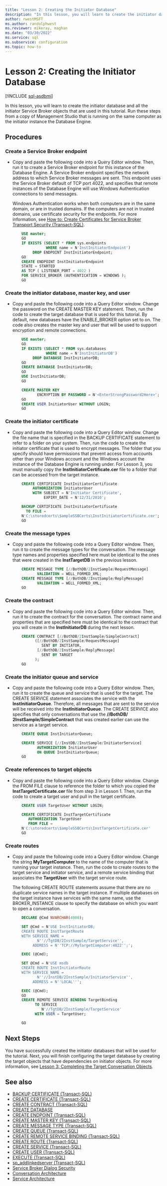 ```yaml
---
title: "Lesson 2: Creating the Initiator Database"
description: "In this lesson, you will learn to create the initiator database and all the initiator Service Broker objects that are used in this tutorial."
author: rwestMSFT
ms.author: randolphwest
ms.reviewer: mikeray, maghan
ms.date: "03/30/2022"
ms.service: sql
ms.subservice: configuration
ms.topic: how-to
---
```


# Lesson 2: Creating the Initiator Database

[!INCLUDE [sql-asdbmi](../../includes/applies-to-version/sql-asdbmi.md)]

In this lesson, you will learn to create the initiator database and all the initiator Service Broker objects that are used in this tutorial. Run these steps from a copy of Management Studio that is running on the same computer as the initiator instance the Database Engine.

## Procedures

### Create a Service Broker endpoint

- Copy and paste the following code into a Query Editor window. Then, run it to create a Service Broker endpoint for this instance of the Database Engine. A Service Broker endpoint specifies the network address to which Service Broker messages are sent. This endpoint uses the Service Broker default of TCP port 4022, and specifies that remote instances of the Database Engine will use Windows Authentication connections to send messages.

    Windows Authentication works when both computers are in the same domain, or are in trusted domains. If the computers are not in trusted domains, use certificate security for the endpoints. For more information, see [How to: Create Certificates for Service Broker Transport Security (Transact-SQL)](how-to-create-certificates-for-service-broker-transport-security-transact-sql.md).

    ```sql
        USE master;
        GO
        IF EXISTS (SELECT * FROM sys.endpoints
                   WHERE name = N'InstInitiatorEndpoint')
             DROP ENDPOINT InstInitiatorEndpoint;
        GO
        CREATE ENDPOINT InstInitiatorEndpoint
        STATE = STARTED
        AS TCP ( LISTENER_PORT = 4022 )
        FOR SERVICE_BROKER (AUTHENTICATION = WINDOWS );
        GO
    ```

### Create the initiator database, master key, and user

- Copy and paste the following code into a Query Editor window. Change the password on the CREATE MASTER KEY statement. Then, run the code to create the target database that is used for this tutorial. By default, new databases have the ENABLE_BROKER option set to on. The code also creates the master key and user that will be used to support encryption and remote connections.

    ```sql
        USE master;
        GO
        IF EXISTS (SELECT * FROM sys.databases
                   WHERE name = N'InstInitiatorDB')
             DROP DATABASE InstInitiatorDB;
        GO
        CREATE DATABASE InstInitiatorDB;
        GO
        USE InstInitiatorDB;
        GO

        CREATE MASTER KEY
               ENCRYPTION BY PASSWORD = N'<EnterStrongPassword2Here>';
        GO
        CREATE USER InitiatorUser WITHOUT LOGIN;
        GO
    ```

### Create the initiator certificate

- Copy and paste the following code into a Query Editor window. Change the file name that is specified in the BACKUP CERTIFICATE statement to refer to a folder on your system. Then, run the code to create the initiator certificate that is used to encrypt messages. The folder that you specify should have permissions that prevent access from accounts other than your Windows account and the Windows account the instance of the Database Engine is running under. For Lesson 3, you must manually copy the **InstInitiatorCertificate.cer** file to a folder that can be accessed from the target instance.

    ```sql
        CREATE CERTIFICATE InstInitiatorCertificate
             AUTHORIZATION InitiatorUser
             WITH SUBJECT = N'Initiator Certificate',
                  EXPIRY_DATE = N'12/31/2010';

        BACKUP CERTIFICATE InstInitiatorCertificate
          TO FILE =
        N'C:\storedcerts\$ampleSSBCerts\InstInitiatorCertificate.cer';
        GO
    ```

### Create the message types

- Copy and paste the following code into a Query Editor window. Then, run it to create the message types for the conversation. The message type names and properties specified here must be identical to the ones that were created in the **InstTargetDB** in the previous lesson.

    ```sql
        CREATE MESSAGE TYPE [//BothDB/2InstSample/RequestMessage]
               VALIDATION = WELL_FORMED_XML;
        CREATE MESSAGE TYPE [//BothDB/2InstSample/ReplyMessage]
               VALIDATION = WELL_FORMED_XML;
        GO
    ```

### Create the contract

- Copy and paste the following code into a Query Editor window. Then, run it to create the contract for the conversation. The contract name and properties that are specified here must be identical to the contract that you will create in the **InstInitiatorDB** during the next lesson.

    ```sql
        CREATE CONTRACT [//BothDB/2InstSample/SimpleContract]
              ([//BothDB/2InstSample/RequestMessage]
                 SENT BY INITIATOR,
               [//BothDB/2InstSample/ReplyMessage]
                 SENT BY TARGET
              );
        GO
    ```

### Create the initiator queue and service

- Copy and paste the following code into a Query Editor window. Then, run it to create the queue and service that is used for the target. The CREATE SERVICE statement associates the service with the **InstInitiatorQueue**. Therefore, all messages that are sent to the service will be received into the **InstInitiatorQueue**. The CREATE SERVICE also specifies that only conversations that use the **//BothDB/ 2InstSample/SimpleContract** that was created earlier can use the service as a target service.

    ```sql
        CREATE QUEUE InstInitiatorQueue;

        CREATE SERVICE [//InstDB/2InstSample/InitiatorService]
               AUTHORIZATION InitiatorUser
               ON QUEUE InstInitiatorQueue;
        GO
    ```

### Create references to target objects

- Copy and paste the following code into a Query Editor window. Change the FROM FILE clause to reference the folder to which you copied the **InstTargetCertificate.cer** file from step 3 in Lesson 1. Then, run the code to create a target user and pull in the target certificate.

    ```sql
        CREATE USER TargetUser WITHOUT LOGIN;

        CREATE CERTIFICATE InstTargetCertificate
           AUTHORIZATION TargetUser
           FROM FILE =
        N'C:\storedcerts\$ampleSSBCerts\InstTargetCertificate.cer'
        GO
    ```

### Create routes

- Copy and paste the following code into a Query Editor window. Change the string **MyTargetComputer** to the name of the computer that is running your target instance. Then, run the code to create routes to the target service and initiator service, and a remote service binding that associates the **TargetUser** with the target service route.

    The following CREATE ROUTE statements assume that there are no duplicate service names in the target instance. If multiple databases on the target instance have services with the same name, use the BROKER_INSTANCE clause to specify the database on which you want to open a conversation.

    ```sql
        DECLARE @Cmd NVARCHAR(4000);

        SET @Cmd = N'USE InstInitiatorDB;
        CREATE ROUTE InstTargetRoute
        WITH SERVICE_NAME =
               N''//TgtDB/2InstSample/TargetService'',
             ADDRESS = N''TCP://MyTargetComputer:4022'';';

        EXEC (@Cmd);

        SET @Cmd = N'USE msdb
        CREATE ROUTE InstInitiatorRoute
        WITH SERVICE_NAME =
               N''//InstDB/2InstSample/InitiatorService'',
             ADDRESS = N''LOCAL''';

        EXEC (@Cmd);
        GO
        CREATE REMOTE SERVICE BINDING TargetBinding
              TO SERVICE
                 N'//TgtDB/2InstSample/TargetService'
              WITH USER = TargetUser;

        GO
    ```

## Next Steps

You have successfully created the initiator databases that will be used for the tutorial. Next, you will finish configuring the target database by creating the target objects that have dependencies on initiator objects. For more information, see [Lesson 3: Completing the Target Conversation Objects](lesson-3-completing-the-target-conversation-objects.md).

## See also

- [BACKUP CERTIFICATE (Transact-SQL)](../../t-sql/statements/backup-certificate-transact-sql.md)
- [CREATE CERTIFICATE (Transact-SQL)](../../t-sql/statements/create-certificate-transact-sql.md)
- [CREATE CONTRACT (Transact-SQL)](../../t-sql/statements/create-contract-transact-sql.md)
- [CREATE DATABASE](../../t-sql/statements/create-database-transact-sql.md)
- [CREATE ENDPOINT (Transact-SQL)](../../t-sql/statements/create-endpoint-transact-sql.md)
- [CREATE MASTER KEY (Transact-SQL)](../../t-sql/statements/create-master-key-transact-sql.md)
- [CREATE MESSAGE TYPE (Transact-SQL)](../../t-sql/statements/create-message-type-transact-sql.md)
- [CREATE QUEUE (Transact-SQL)](../../t-sql/statements/create-queue-transact-sql.md)
- [CREATE REMOTE SERVICE BINDING (Transact-SQL)](../../t-sql/statements/create-remote-service-binding-transact-sql.md)
- [CREATE ROUTE (Transact-SQL)](../../t-sql/statements/create-route-transact-sql.md)
- [CREATE SERVICE (Transact-SQL)](../../t-sql/statements/create-service-transact-sql.md)
- [CREATE USER (Transact-SQL)](../../t-sql/statements/create-user-transact-sql.md)
- [EXECUTE (Transact-SQL)](../../t-sql/language-elements/execute-transact-sql.md)
- [sp_addlinkedserver (Transact-SQL)](../../relational-databases/system-stored-procedures/sp-addlinkedserver-transact-sql.md)
- [Service Broker Dialog Security](service-broker-dialog-security.md)
- [Conversation Architecture](conversation-architecture.md)
- [Service Architecture](service-architecture.md)

